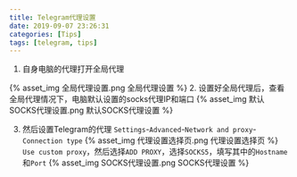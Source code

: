 ```yaml
---
title: Telegram代理设置
date: 2019-09-07 23:26:31
categories: [Tips]
tags: [telegram, tips]
---
```


1. 自身电脑的代理打开全局代理

  <!--more-->

{% asset_img 全局代理设置.png 全局代理设置 %}
2. 设置好全局代理后，查看全局代理情况下，电脑默认设置的socks代理IP和端口
{% asset_img 默认SOCKS代理设置.png 默认SOCKS代理设置 %}

3. 然后设置Telegram的代理
`Settings`-`Advanced`-`Network and proxy`-`Connection type`
{% asset_img 代理设置选择页.png 代理设置选择页 %}
`Use custom proxy`，然后选择`ADD PROXY`，选择`SOCKS5`，填写其中的`Hostname`和`Port`
{% asset_img SOCKS代理设置.png SOCKS代理设置 %}




